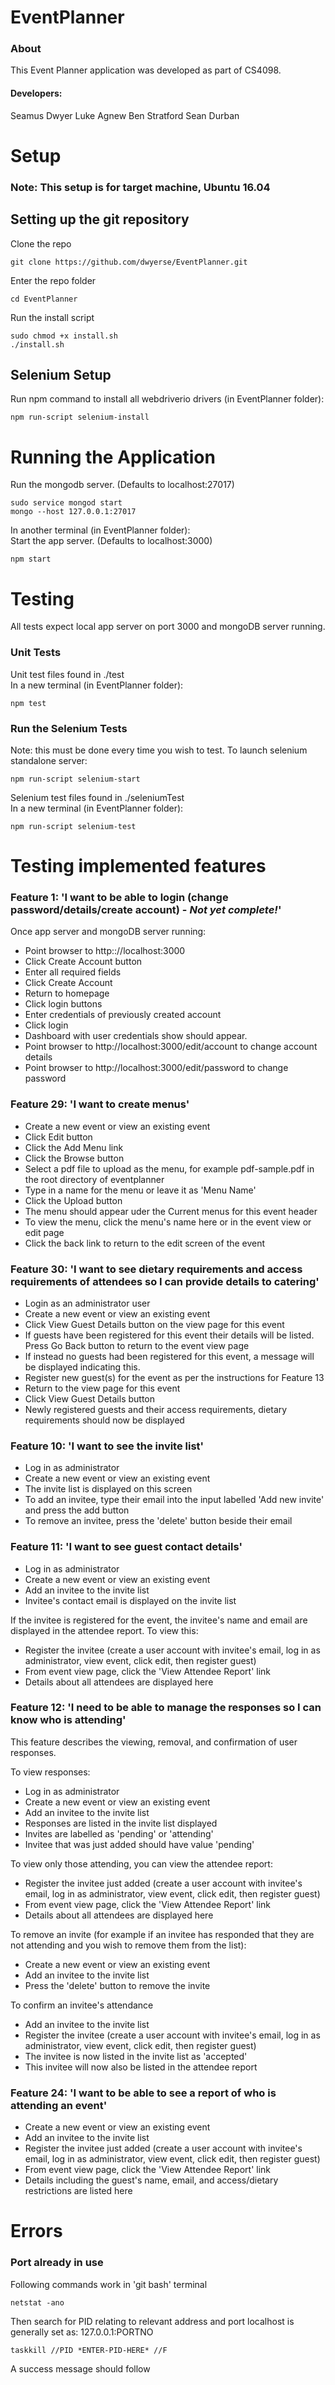 

# EventPlanner
### About
This Event Planner application was developed as part of CS4098.
#### Developers:
Seamus Dwyer
Luke Agnew
Ben Stratford
Sean Durban
# Setup
### Note: This setup is for target machine, Ubuntu 16.04

## Setting up the git repository
Clone the repo
```
git clone https://github.com/dwyerse/EventPlanner.git
```
Enter the repo folder
```
cd EventPlanner
```
Run the install script
```
sudo chmod +x install.sh
./install.sh
```

## Selenium Setup
Run npm command to install all webdriverio drivers (in EventPlanner folder):
```
npm run-script selenium-install
```
# Running the Application
Run the mongodb server. (Defaults to localhost:27017)
```
sudo service mongod start
mongo --host 127.0.0.1:27017
```
In another terminal (in EventPlanner folder):
<br>Start the app server.  (Defaults to localhost:3000)
```
npm start
```
# Testing
All tests expect local app server on port 3000 and mongoDB server running. 
### Unit Tests
Unit test files found in ./test
<br>In a new terminal (in EventPlanner folder):
```
npm test
```
### Run the Selenium Tests
Note: this must be done every time you wish to test. To launch selenium standalone server:
```
npm run-script selenium-start
```
Selenium test files found in ./seleniumTest
<br>In a new terminal (in EventPlanner folder):
```
npm run-script selenium-test
```
# Testing implemented features
### Feature 1: 'I want to be able to login (change password/details/create account) - *Not yet complete!*'
Once app server and mongoDB server running:
- Point browser to http:://localhost:3000
- Click Create Account button
- Enter all required fields
- Click Create Account
- Return to homepage
- Click login buttons
- Enter credentials of previously created account
- Click login
- Dashboard with user credentials show should appear.
- Point browser to http://localhost:3000/edit/account to change account details
- Point browser to http://localhost:3000/edit/password to change password

### Feature 29: 'I want to create menus'
- Create a new event or view an existing event
- Click Edit button
- Click the Add Menu link
- Click the Browse button
- Select a pdf file to upload as the menu, for example pdf-sample.pdf in the root directory of eventplanner
- Type in a name for the menu or leave it as 'Menu Name'
- Click the Upload button
- The menu should appear uder the Current menus for this event header
- To view the menu, click the menu's name here or in the event view or edit page
- Click the back link to return to the edit screen of the event

### Feature 30: 'I want to see dietary requirements and access requirements of attendees so I can provide details to catering'
- Login as an administrator user
- Create a new event or view an existing event
- Click View Guest Details button on the view page for this event
- If guests have been registered for this event their details will be listed. Press Go Back button to return to the event view page
- If instead no guests had been registered for this event, a message will be displayed indicating this.
- Register new guest(s) for the event as per the instructions for Feature 13
- Return to the view page for this event
- Click View Guest Details button
- Newly registered guests and their access requirements, dietary requirements should now be displayed

### Feature 10: 'I want to see the invite list'
- Log in as administrator
- Create a new event or view an existing event
- The invite list is displayed on this screen
- To add an invitee, type their email into the input labelled 'Add new invite' and press the add button
- To remove an invitee, press the 'delete' button beside their email

### Feature 11: 'I want to see guest contact details'
- Log in as administrator
- Create a new event or view an existing event
- Add an invitee to the invite list
- Invitee's contact email is displayed on the invite list

If the invitee is registered for the event, the invitee's name and email are displayed in the attendee report. 
To view this:
- Register the invitee (create a user account with invitee's email, log in as administrator, view event, click edit, then register guest)
- From event view page, click the 'View Attendee Report' link
- Details about all attendees are displayed here

### Feature 12: 'I need to be able to manage the responses so I can know who is attending'
This feature describes the viewing, removal, and confirmation of user responses.

To view responses:
- Log in as administrator
- Create a new event or view an existing event
- Add an invitee to the invite list
- Responses are listed in the invite list displayed
- Invites are labelled as 'pending' or 'attending'
- Invitee that was just added should have value 'pending'

To view only those attending, you can view the attendee report:
- Register the invitee just added (create a user account with invitee's email, log in as administrator, view event, click edit, then register guest)
- From event view page, click the 'View Attendee Report' link
- Details about all attendees are displayed here

To remove an invite (for example if an invitee has responded that they are not attending and
you wish to remove them from the list):

- Create a new event or view an existing event
- Add an invitee to the invite list
- Press the 'delete' button to remove the invite

To confirm an invitee's attendance
- Add an invitee to the invite list
- Register the invitee (create a user account with invitee's email, log in as administrator, view event, click edit, then register guest)
- The invitee is now listed in the invite list as 'accepted'
- This invitee will now also be listed in the attendee report

### Feature 24: 'I want to be able to see a report of who is attending an event'

- Create a new event or view an existing event
- Add an invitee to the invite list
- Register the invitee just added (create a user account with invitee's email, log in as administrator, view event, click edit, then register guest)
- From event view page, click the 'View Attendee Report' link
- Details including the guest's name, email, and access/dietary restrictions are listed here


# Errors
### Port already in use
Following commands work in 'git bash' terminal
```
netstat -ano
```
Then search for PID relating to relevant address and port
localhost is generally set as: 127.0.0.1:PORTNO
```
taskkill //PID *ENTER-PID-HERE* //F
```
A success message should follow
